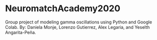 # NeuromatchAcademy2020
Group project of modeling gamma oscillations using Python and Google Colab. By: Daniela Monje, Lorenzo Gutierrez, Alex Legaria, and Yeselth Angarita-Peña.
